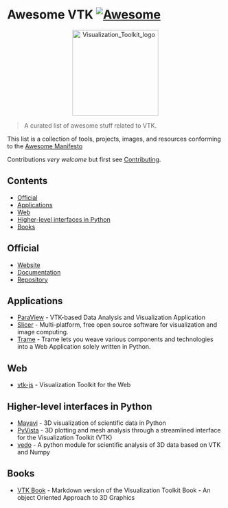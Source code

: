 # Awesome VTK [![Awesome](https://cdn.rawgit.com/sindresorhus/awesome/d7305f38d29fed78fa85652e3a63e154dd8e8829/media/badge.svg)](https://github.com/sindresorhus/awesome)

<p align="center">
    <img src="https://upload.wikimedia.org/wikipedia/commons/7/76/Visualization_Toolkit_logo.svg" alt="Visualization_Toolkit_logo" width="200"/>
</p>

> A curated list of awesome stuff related to VTK.

This list is a collection of tools, projects, images, and resources conforming to the [Awesome Manifesto](https://github.com/sindresorhus/awesome/blob/main/awesome.md)

Contributions _very welcome_ but first see [Contributing](CONTRIBUTING.md).

## Contents

<!-- START doctoc generated TOC please keep comment here to allow auto update -->
<!-- DON'T EDIT THIS SECTION, INSTEAD RE-RUN doctoc TO UPDATE -->

- [Official](#official)
- [Applications](#applications)
- [Web](#web)
- [Higher-level interfaces in Python](#higher-level-interfaces-in-python)
- [Books](#books)

<!-- END doctoc generated TOC please keep comment here to allow auto update -->

## Official

- [Website](https://vtk.org/)
- [Documentation](https://docs.vtk.org/en/latest/)
- [Repository](https://gitlab.kitware.com/vtk/vtk)

## Applications

- [ParaView](https://github.com/Kitware/ParaView) - VTK-based Data Analysis and Visualization Application
- [Slicer](https://github.com/Slicer/Slicer) - Multi-platform, free open source software for visualization and image computing.
- [Trame](https://github.com/Kitware/trame) - Trame lets you weave various components and technologies into a Web Application solely written in Python.

## Web

- [vtk-js](https://github.com/Kitware/vtk-js) - Visualization Toolkit for the Web

## Higher-level interfaces in Python

- [Mayavi](https://github.com/enthought/mayavi) - 3D visualization of scientific data in Python
- [PyVista](https://github.com/pyvista/pyvista) - 3D plotting and mesh analysis through a streamlined interface for the Visualization Toolkit (VTK)
- [vedo](https://github.com/marcomusy/vedo) - A python module for scientific analysis of 3D data based on VTK and Numpy

## Books

- [VTK Book](https://github.com/Kitware/vtk-book) - Markdown version of the Visualization Toolkit Book - An object Oriented Approach to 3D Graphics
